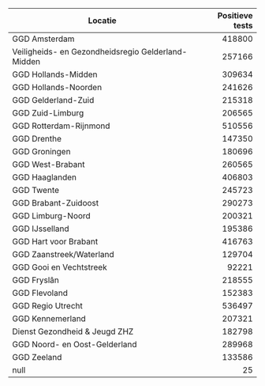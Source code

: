 | Locatie | Positieve tests |
|---------|----------------:|
| GGD Amsterdam                            | 418800 |
| Veiligheids- en Gezondheidsregio Gelderland-Midden | 257166 |
| GGD Hollands-Midden                      | 309634 |
| GGD Hollands-Noorden                     | 241626 |
| GGD Gelderland-Zuid                      | 215318 |
| GGD Zuid-Limburg                         | 206565 |
| GGD Rotterdam-Rijnmond                   | 510556 |
| GGD Drenthe                              | 147350 |
| GGD Groningen                            | 180696 |
| GGD West-Brabant                         | 260565 |
| GGD Haaglanden                           | 406803 |
| GGD Twente                               | 245723 |
| GGD Brabant-Zuidoost                     | 290273 |
| GGD Limburg-Noord                        | 200321 |
| GGD IJsselland                           | 195386 |
| GGD Hart voor Brabant                    | 416763 |
| GGD Zaanstreek/Waterland                 | 129704 |
| GGD Gooi en Vechtstreek                  | 92221 |
| GGD Fryslân                              | 218555 |
| GGD Flevoland                            | 152383 |
| GGD Regio Utrecht                        | 536497 |
| GGD Kennemerland                         | 207321 |
| Dienst Gezondheid & Jeugd ZHZ            | 182798 |
| GGD Noord- en Oost-Gelderland            | 289968 |
| GGD Zeeland                              | 133586 |
| null                                     |    25 |

